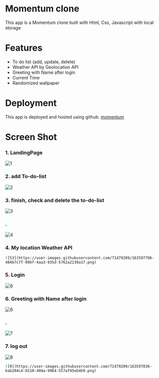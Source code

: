 # Momentum clone
This app is a Momentum clone built with Html, Css, Javascript with local storage

# Features
- To do list (add, update, delete)
- Weather API by Geolocation API
- Greeting with Name after login
- Current Time
- Randomized wallpaper

# Deployment
This app is deployed and hosted using github. 
<a href="https://seolheekang1221.github.io/momentum/" rel="nofollow">momentum<a/>

# Screen Shot
  
### 1. LandingPage
  ![1](https://user-images.githubusercontent.com/71479209/163597254-fc31f7fa-6a53-4577-9423-5df5356f1f6b.png)

### 2. add To-do-list
 ![2](https://user-images.githubusercontent.com/71479209/163597299-fdf28363-9780-496c-9ab9-374e342cade5.png)

### 3. finish, check and delete the to-do-list
  ![3](https://user-images.githubusercontent.com/71479209/163597499-ad080d36-d220-485e-88fb-b9ad866060d2.png)
### .
   ![4](https://user-images.githubusercontent.com/71479209/163597546-e8152a7c-461e-4d64-bc91-346c8e1cab06.png)


### 4. My location Weather API
    ![53](https://user-images.githubusercontent.com/71479209/163597706-48467c7f-096f-4aa3-935d-5762a2239a1f.png)


### 5. Login
  ![6](https://user-images.githubusercontent.com/71479209/163597747-60e471e7-7e82-45e5-aa53-ad1c796f6ce0.png)

### 6. Greeting with Name after login
  
![6](https://user-images.githubusercontent.com/71479209/163597773-888b5513-ef53-4652-9dd4-7b19423bcf6c.png)
    
### .
![7](https://user-images.githubusercontent.com/71479209/163597792-d83808ca-ebc9-4ec5-bcbc-affdc4269fdd.png)
    
### 7. log out
    
    
![8](https://user-images.githubusercontent.com/71479209/163597826-87b9bede-8e8e-492d-8283-150a549d1fb7.png)
    

    ![9](https://user-images.githubusercontent.com/71479209/163597836-bab204c4-6510-404a-9964-557af45eb4b9.png)
